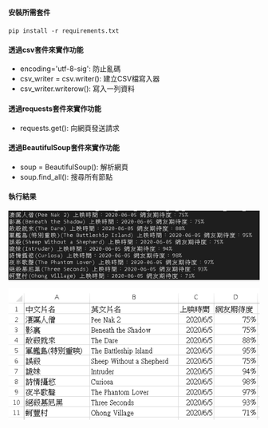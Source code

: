 #### 安裝所需套件
`pip install -r requirements.txt`

#### 透過csv套件來實作功能
- encoding='utf-8-sig': 防止亂碼
- csv_writer = csv.writer(): 建立CSV檔寫入器
- csv_writer.writerow(): 寫入一列資料

#### 透過requests套件來實作功能
- requests.get(): 向網頁發送請求

#### 透過BeautifulSoup套件來實作功能
- soup = BeautifulSoup(): 解析網頁
- soup.find_all(): 搜尋所有節點

#### 執行結果
![image](img/img1.PNG)

![image](img/img2.PNG)
